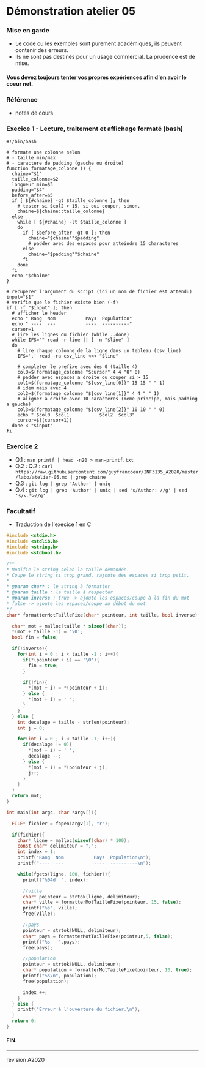 # Démonstration atelier 05

### Mise en garde
 + Le code ou les exemples sont purement académiques, ils peuvent contenir des erreurs.
 + Ils ne sont pas destinés pour un usage commercial. La prudence est de mise.

#### Vous devez toujours tenter vos propres expériences afin d'en avoir le coeur net.

### Référence
 + notes de cours

### Execice 1 - Lecture, traitement et affichage formaté (bash)

```
#!/bin/bash

# formate une colonne selon
# - taille min/max
# - caractere de padding (gauche ou droite)
function formatage_colonne () {
  chaine="$1"
  taille_colonne=$2
  longueur_min=$3
  padding="$4"
  before_after=$5
  if [ ${#chaine} -gt $taille_colonne ]; then
    # tester si $col2 > 15, si oui couper, sinon,
    chaine=${chaine::taille_colonne}
  else
    while [ ${#chaine} -lt $taille_colonne ]
    do
      if [ $before_after -gt 0 ]; then
        chaine="$chaine""$padding"
        # padder avec des espaces pour atteindre 15 characteres
      else
        chaine="$padding""$chaine"
      fi
    done
  fi
  echo "$chaine"
}

# recuperer l'argument du script (ici un nom de fichier est attendu)
input="$1"
# verifie que le fichier existe bien (-f)
if [ -f "$input" ]; then
  # afficher le header
  echo " Rang  Nom           Pays  Population"
  echo " ----  ---           ----  ----------"
  cursor=1
  # lire les lignes du fichier (while...done)
  while IFS="" read -r line || [ -n "$line" ]
  do
    # lire chaque colonne de la ligne dans un tebleau (csv_line)
    IFS=',' read -ra csv_line <<< "$line"

    # completer le prefixe avec des 0 (taille 4)
    col0=$(formatage_colonne "$cursor" 4 4 "0" 0)
    # padder avec espaces a droite ou couper si > 15
    col1=$(formatage_colonne "${csv_line[0]}" 15 15 " " 1)
    # idem mais avec 4
    col2=$(formatage_colonne "${csv_line[1]}" 4 4 " " 1)
    # aligner a droite avec 10 caracteres (meme principe, mais padding a gauche)
    col3=$(formatage_colonne "${csv_line[2]}" 10 10 " " 0)
    echo " $col0  $col1           $col2  $col3"
    cursor=$((cursor+1))
  done < "$input"
fi
```

### Exercice 2
- Q.1 : `man printf | head -n20 > man-printf.txt`
- Q.2 : Q.2 : `curl https://raw.githubusercontent.com/guyfrancoeur/INF3135_A2020/master/labo/atelier-05.md | grep chaine`
- Q.3 : `git log | grep 'Author' | uniq`
- Q.4 : `git log | grep 'Author' | uniq | sed 's/Author: //g' | sed 's/<.*>//g'`


### Facultatif

- Traduction de l'execice 1 en C

```c
#include <stdio.h>
#include <stdlib.h>
#include <string.h>
#include <stdbool.h>

/**
* Modifie le string selon la taille demandée. 
* Coupe le string si trop grand, rajoute des espaces si trop petit.
*
* @param char* : le string à formatter
* @param taille : la taille à respecter
* @param inverse : true -> ajoute les espaces/coupe à la fin du mot 
* false -> ajoute les espaces/coupe au début du mot
*/
char* formatterMotTailleFixe(char* pointeur, int taille, bool inverse){

  char* mot = malloc(taille * sizeof(char));
  *(mot + taille -1) = '\0';
  bool fin = false;

  if(!inverse){
    for(int i = 0 ; i < taille -1 ; i++){
      if(*(pointeur + i) == '\0'){
        fin = true;
      } 

      if(!fin){
        *(mot + i) = *(pointeur + i);
      } else {
        *(mot + i) = ' ';
      }
    }
  } else {
    int decalage = taille - strlen(pointeur);
    int j = 0;

    for(int i = 0 ; i < taille -1; i++){
      if(decalage != 0){
        *(mot + i) = ' ';
        decalage --;
      } else {
        *(mot + i) = *(pointeur + j);
        j++;
      }
    }
  }
  return mot;
}

int main(int argc, char *argv[]){

  FILE* fichier = fopen(argv[1], "r");

  if(fichier){
    char* ligne = malloc(sizeof(char) * 100);
    const char* delimiteur = ",";
    int index = 1;
    printf("Rang  Nom           Pays  Population\n");
    printf("----  ---           ----  ----------\n");

    while(fgets(ligne, 100, fichier)){
      printf("%04d  ", index);

      //ville
      char* pointeur = strtok(ligne, delimiteur);
      char* ville = formatterMotTailleFixe(pointeur, 15, false);
      printf("%s", ville);
      free(ville);

      //pays
      pointeur = strtok(NULL, delimiteur);
      char* pays = formatterMotTailleFixe(pointeur,5, false);
      printf("%s   ",pays);
      free(pays);

      //population 
      pointeur = strtok(NULL, delimiteur);
      char* population = formatterMotTailleFixe(pointeur, 10, true);
      printf("%s\n", population);
      free(population);

      index ++;
    }
  } else {
    printf("Erreur à l'ouverture du fichier.\n");
  }
  return 0;
}
```


#### FIN.
---
révision A2020
